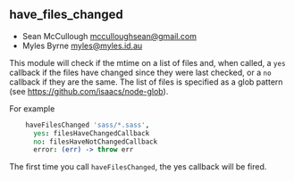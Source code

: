 have_files_changed
----------------

* Sean McCullough <mcculloughsean@gmail.com>
* Myles Byrne <myles@myles.id.au>

This module will check if the mtime on a list of files and, when called, a
`yes` callback if the files have changed since they were last checked, or a
`no` callback if they are the same. The list of files is specified as a glob
pattern (see https://github.com/isaacs/node-glob).

For example

````coffeescript
    haveFilesChanged 'sass/*.sass',
      yes: filesHaveChangedCallback
      no: filesHaveNotChangedCallback
      error: (err) -> throw err
````

The first time you call `haveFilesChanged`, the yes callback will be fired.

